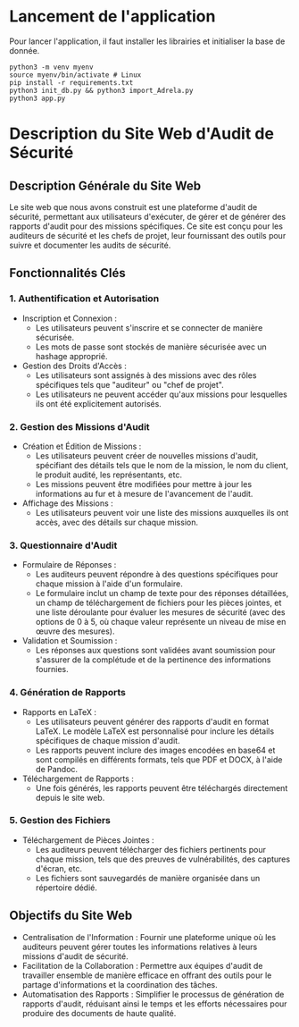 # Lancement de l'application

Pour lancer l'application, il faut installer les librairies et initialiser la base de donnée.
```
python3 -m venv myenv
source myenv/bin/activate # Linux
pip install -r requirements.txt
python3 init_db.py && python3 import_Adrela.py 
python3 app.py
```


# Description du Site Web d'Audit de Sécurité
## Description Générale du Site Web
Le site web que nous avons construit est une plateforme d'audit de sécurité, permettant aux utilisateurs d'exécuter, de gérer et de générer des rapports d'audit pour des missions spécifiques. Ce site est conçu pour les auditeurs de sécurité et les chefs de projet, leur fournissant des outils pour suivre et documenter les audits de sécurité.
## Fonctionnalités Clés
### 1. Authentification et Autorisation
 - Inscription et Connexion :
     - Les utilisateurs peuvent s'inscrire et se connecter de manière sécurisée.
     - Les mots de passe sont stockés de manière sécurisée avec un hashage approprié.
 - Gestion des Droits d'Accès :
     - Les utilisateurs sont assignés à des missions avec des rôles spécifiques tels que "auditeur" ou "chef de projet".
     - Les utilisateurs ne peuvent accéder qu'aux missions pour lesquelles ils ont été explicitement autorisés.
### 2. Gestion des Missions d'Audit
 - Création et Édition de Missions :
     - Les utilisateurs peuvent créer de nouvelles missions d'audit, spécifiant des détails tels que le nom de la mission, le nom du client, le produit audité, les représentants, etc.
     - Les missions peuvent être modifiées pour mettre à jour les informations au fur et à mesure de l'avancement de l'audit.
 - Affichage des Missions :
     - Les utilisateurs peuvent voir une liste des missions auxquelles ils ont accès, avec des détails sur chaque mission.
### 3. Questionnaire d'Audit
 - Formulaire de Réponses :
     - Les auditeurs peuvent répondre à des questions spécifiques pour chaque mission à l'aide d'un formulaire.
     - Le formulaire inclut un champ de texte pour des réponses détaillées, un champ de téléchargement de fichiers pour les pièces jointes, et une liste déroulante pour évaluer les mesures de sécurité (avec des options de 0 à 5, où chaque valeur représente un niveau de mise en œuvre des mesures).
 - Validation et Soumission :
     - Les réponses aux questions sont validées avant soumission pour s'assurer de la complétude et de la pertinence des informations fournies.
### 4. Génération de Rapports
 - Rapports en LaTeX :
     - Les utilisateurs peuvent générer des rapports d'audit en format LaTeX. Le modèle LaTeX est personnalisé pour inclure les détails spécifiques de chaque mission d'audit.
     - Les rapports peuvent inclure des images encodées en base64 et sont compilés en différents formats, tels que PDF et DOCX, à l'aide de Pandoc.
 - Téléchargement de Rapports :
     - Une fois générés, les rapports peuvent être téléchargés directement depuis le site web.
### 5. Gestion des Fichiers
 - Téléchargement de Pièces Jointes :
     - Les auditeurs peuvent télécharger des fichiers pertinents pour chaque mission, tels que des preuves de vulnérabilités, des captures d'écran, etc.
     - Les fichiers sont sauvegardés de manière organisée dans un répertoire dédié.
## Objectifs du Site Web
 - Centralisation de l'Information :
Fournir une plateforme unique où les auditeurs peuvent gérer toutes les informations relatives à leurs missions d'audit de sécurité.
 - Facilitation de la Collaboration :
Permettre aux équipes d'audit de travailler ensemble de manière efficace en offrant des outils pour le partage d'informations et la coordination des tâches.
 - Automatisation des Rapports :
Simplifier le processus de génération de rapports d'audit, réduisant ainsi le temps et les efforts nécessaires pour produire des documents de haute qualité.

